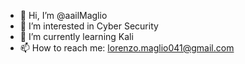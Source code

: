 - 👋 Hi, I’m @aailMaglio
- 👀 I’m interested in Cyber Security
- 🌱 I’m currently learning Kali
- 📫 How to reach me: lorenzo.maglio041@gmail.com
